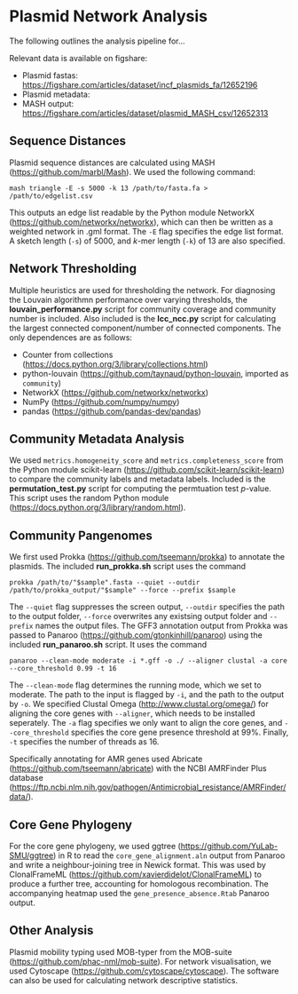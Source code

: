 # Plasmid Network Analysis

The following outlines the analysis pipeline for...

Relevant data is available on figshare:
- Plasmid fastas: https://figshare.com/articles/dataset/incf_plasmids_fa/12652196
- Plasmid metadata:
- MASH output: https://figshare.com/articles/dataset/plasmid_MASH_csv/12652313

**Sequence Distances**
-

Plasmid sequence distances are calculated using MASH (https://github.com/marbl/Mash). We used the following command:
```
mash triangle -E -s 5000 -k 13 /path/to/fasta.fa > /path/to/edgelist.csv
```
This outputs an edge list readable by the Python module NetworkX (https://github.com/networkx/networkx), which can then be written as a weighted network in .gml format. The ```-E``` flag specifies the edge list format. A sketch length (```-s```) of 5000, and _k_-mer length (```-k```) of 13 are also specified.

**Network Thresholding**
-

Multiple heuristics are used for thresholding the network. For diagnosing the Louvain algorithmn performance over varying thresholds, the **louvain_performance.py** script for community coverage and community number is included. Also included is the **lcc_ncc.py** script for calculating the largest connected component/number of connected components. The only dependences are as follows:
- Counter from collections (https://docs.python.org/3/library/collections.html)
- python-louvain (https://github.com/taynaud/python-louvain, imported as ```community```)
- NetworkX (https://github.com/networkx/networkx)
- NumPy (https://github.com/numpy/numpy)
- pandas (https://github.com/pandas-dev/pandas)

**Community Metadata Analysis**
-

We used ```metrics.homogeneity_score``` and ```metrics.completeness_score``` from the Python module scikit-learn (https://github.com/scikit-learn/scikit-learn) to compare the community labels and metadata labels. Included is the **permutation_test.py** script for computing the permtuation test *p*-value. This script uses the random Python module (https://docs.python.org/3/library/random.html).

**Community Pangenomes**
-

We first used Prokka (https://github.com/tseemann/prokka) to annotate the plasmids. The included **run_prokka.sh** script uses the command
```
prokka /path/to/"$sample".fasta --quiet --outdir /path/to/prokka_output/"$sample" --force --prefix $sample
```
The ```--quiet``` flag suppresses the screen output, ```--outdir``` specifies the path to the output folder, ```--force``` overwrites any existsing output folder and ```--prefix``` names the output files. The GFF3 annotation output from Prokka was passed to Panaroo (https://github.com/gtonkinhill/panaroo) using the included **run_panaroo.sh** script. It uses the command
```
panaroo --clean-mode moderate -i *.gff -o ./ --aligner clustal -a core --core_threshold 0.99 -t 16
```
The ```--clean-mode``` flag determines the running mode, which we set to moderate. The path to the input is flagged by ```-i```, and the path to the output by ```-o```. We specified Clustal Omega (http://www.clustal.org/omega/) for aligning the core genes with ```--aligner```, which needs to be installed seperately. The ```-a``` flag specifies we only want to align the core genes, and ```--core_threshold``` specifies the core gene presence threshold at 99%. Finally, ```-t``` specifies the number of threads as 16.

Specifically annotating for AMR genes used Abricate (https://github.com/tseemann/abricate) with the NCBI AMRFinder Plus database (https://ftp.ncbi.nlm.nih.gov/pathogen/Antimicrobial_resistance/AMRFinder/data/).

**Core Gene Phylogeny**
-

For the core gene phylogeny, we used ggtree (https://github.com/YuLab-SMU/ggtree) in R to read the ```core_gene_alignment.aln``` output from Panaroo and write a neighbour-joining tree in Newick format. This was used by ClonalFrameML (https://github.com/xavierdidelot/ClonalFrameML) to produce a further tree, accounting for homologous recombination. The accompanying heatmap used the ```gene_presence_absence.Rtab``` Panaroo output.

**Other Analysis**
-
Plasmid mobility typing used MOB-typer from the MOB-suite (https://github.com/phac-nml/mob-suite). For network visualisation, we used Cytoscape (https://github.com/cytoscape/cytoscape). The software can also be used for calculating network descriptive statistics.
